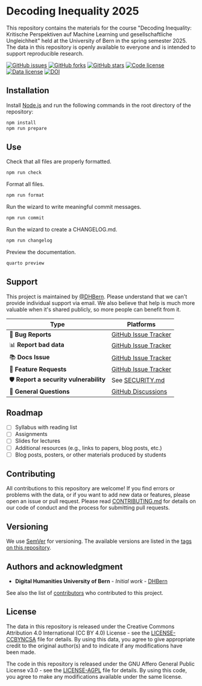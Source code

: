 # Decoding Inequality 2025

This repository contains the materials for the course "Decoding Inequality: Kritische Perspektiven auf Machine Learning und gesellschaftliche Ungleichheit" held at the University of Bern in the spring semester 2025. The data in this repository is openly available to everyone and is intended to support reproducible research.

[![GitHub issues](https://img.shields.io/github/issues/DHBern/decoding-inequality-2025.svg)](https://github.com/DHBern/decoding-inequality-2025/issues)
[![GitHub forks](https://img.shields.io/github/forks/DHBern/decoding-inequality-2025.svg)](https://github.com/DHBern/decoding-inequality-2025/network)
[![GitHub stars](https://img.shields.io/github/stars/DHBern/decoding-inequality-2025.svg)](https://github.com/DHBern/decoding-inequality-2025/stargazers)
[![Code license](https://img.shields.io/github/license/DHBern/decoding-inequality-2025.svg)](https://github.com/DHBern/decoding-inequality-2025/blob/main/LICENSE-AGPL.md)
[![Data license](https://img.shields.io/github/license/DHBern/decoding-inequality-2025.svg)](https://github.com/DHBern/decoding-inequality-2025/blob/main/LICENSE-CCBYNCSA.md)
[![DOI](https://zenodo.org/badge/ZENODO_RECORD.svg)](https://zenodo.org/badge/latestdoi/ZENODO_RECORD)

<!-- ## Repository Structure

The structure of this repository follows the [Advanced Structure for Data Analysis](https://the-turing-way.netlify.app/project-design/project-repo/project-repo-advanced.html) of _The Turing Way_ and is organized as follows:

- `analysis/`: scripts and notebooks used to analyze the data
- `assets/`: images, logos, etc. used in the README and other documentation
- `build/`: scripts and notebooks used to build the data
- `data/`: data files
- `docs/`: documentation for the data and the repository
- `project-management/`: project management documents (e.g., meeting notes, project plans, etc.)
- `src/`: source code for the data (e.g., scripts used to collect or process the data)
- `test/`: tests for the data and source code
- `syllabus.qmd`: a report describing the analysis of the data

## Data Description

- TODO Describe the data in this repository, including what it represents, how it was collected or obtained, any preprocessing or cleaning that was done, and any limitations or potential biases.
- TODO Data models, including field names, descriptions, and controlled values, should be clearly documented in a static document that is maintained with the data and is part of the products.
- TODO All rights and intellectual property issues should be clearly documented. Where possible, data and products should be released under open licenses (Creative Commons, GNU, BSD, MPL).

## Use

These data are openly available to everyone and can be used for any research or educational purpose. If you use this data in your research, please cite as specified in [CITATION.cff](CITATION.cff). The following citation formats are also available through _Zenodo_:

- [BibTeX](https://zenodo.org/record/ZENODO_RECORD/export/hx)
- [CSL](https://zenodo.org/record/ZENODO_RECORD/export/csl)
- [DataCite](https://zenodo.org/record/ZENODO_RECORD/export/dcite4)
- [Dublin Core](https://zenodo.org/record/ZENODO_RECORD/export/xd)
- [DCAT](https://zenodo.org/record/ZENODO_RECORD/export/dcat)
- [JSON](https://zenodo.org/record/ZENODO_RECORD/export/json)
- [JSON-LD](https://zenodo.org/record/ZENODO_RECORD/export/schemaorg_jsonld)
- [GeoJSON](https://zenodo.org/record/ZENODO_RECORD/export/geojson)
- [MARCXML](https://zenodo.org/record/ZENODO_RECORD/export/xm)

_Zenodo_ provides an [API (REST & OAI-PMH)](https://developers.zenodo.org/) to access the data. For example, the following command will return the metadata for the most recent version of the data

```bash
curl -i https://zenodo.org/api/records/ZENODO_RECORD
``` -->

## Installation

Install [Node.js](https://nodejs.org/en/) and run the following commands in the root directory of the repository:

```bash
npm install
npm run prepare
```

## Use

Check that all files are properly formatted.

```bash
npm run check
```

Format all files.

```bash
npm run format
```

Run the wizard to write meaningful commit messages.

```bash
npm run commit
```

Run the wizard to create a CHANGELOG.md.

```bash
npm run changelog
```

Preview the documentation.

```bash
quarto preview
```

## Support

This project is maintained by [@DHBern](https://github.com/DHBern). Please understand that we can't provide individual support via email. We also believe that help is much more valuable when it's shared publicly, so more people can benefit from it.

| Type                                   | Platforms                                                                            |
| -------------------------------------- | ------------------------------------------------------------------------------------ |
| 🚨 **Bug Reports**                     | [GitHub Issue Tracker](https://github.com/DHBern/decoding-inequality-2025/issues)    |
| 📊 **Report bad data**                 | [GitHub Issue Tracker](https://github.com/DHBern/decoding-inequality-2025/issues)    |
| 📚 **Docs Issue**                      | [GitHub Issue Tracker](https://github.com/DHBern/decoding-inequality-2025/issues)    |
| 🎁 **Feature Requests**                | [GitHub Issue Tracker](https://github.com/DHBern/decoding-inequality-2025/issues)    |
| 🛡 **Report a security vulnerability** | See [SECURITY.md](SECURITY.md)                                                       |
| 💬 **General Questions**               | [GitHub Discussions](https://github.com/DHBern/decoding-inequality-2025/discussions) |

## Roadmap

- [ ] Syllabus with reading list
- [ ] Assignments
- [ ] Slides for lectures
- [ ] Additional resources (e.g., links to papers, blog posts, etc.)
- [ ] Blog posts, posters, or other materials produced by students

## Contributing

All contributions to this repository are welcome! If you find errors or problems with the data, or if you want to add new data or features, please open an issue or pull request. Please read [CONTRIBUTING.md](CONTRIBUTING.md) for details on our code of conduct and the process for submitting pull requests.

## Versioning

We use [SemVer](http://semver.org/) for versioning. The available versions are listed in the [tags on this repository](https://github.com/DHBern/decoding-inequality-2025/tags).

## Authors and acknowledgment

- **Digital Humanities University of Bern** - _Initial work_ - [DHBern](https://github.com/DHBern)

See also the list of [contributors](https://github.com/DHBern/decoding-inequality-2025/graphs/contributors) who contributed to this project.

## License

The data in this repository is released under the Creative Commons Attribution 4.0 International (CC BY 4.0) License - see the [LICENSE-CCBYNCSA](LICENSE-CCBYNCSA.md) file for details. By using this data, you agree to give appropriate credit to the original author(s) and to indicate if any modifications have been made.

The code in this repository is released under the GNU Affero General Public License v3.0 - see the [LICENSE-AGPL](LICENSE-AGPL.md) file for details. By using this code, you agree to make any modifications available under the same license.
